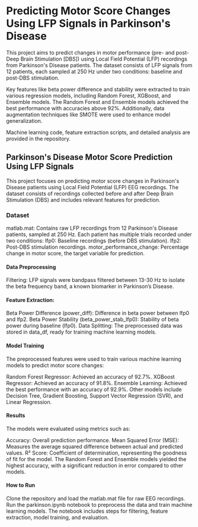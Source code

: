 # Predicting Motor Score Changes Using LFP Signals in Parkinson's Disease
This project aims to predict changes in motor performance (pre- and post-Deep Brain Stimulation [DBS]) using Local Field Potential (LFP) recordings from Parkinson's Disease patients. The dataset consists of LFP signals from 12 patients, each sampled at 250 Hz under two conditions: baseline and post-DBS stimulation.

Key features like beta power difference and stability were extracted to train various regression models, including Random Forest, XGBoost, and Ensemble models. The Random Forest and Ensemble models achieved the best performance with accuracies above 92%. Additionally, data augmentation techniques like SMOTE were used to enhance model generalization.

Machine learning code, feature extraction scripts, and detailed analysis are provided in the repository.



## Parkinson's Disease Motor Score Prediction Using LFP Signals
This project focuses on predicting motor score changes in Parkinson's Disease patients using Local Field Potential (LFP) EEG recordings. The dataset consists of recordings collected before and after Deep Brain Stimulation (DBS) and includes relevant features for prediction.

### Dataset
matlab.mat: Contains raw LFP recordings from 12 Parkinson's Disease patients, sampled at 250 Hz. Each patient has multiple trials recorded under two conditions:
lfp0: Baseline recordings (before DBS stimulation).
lfp2: Post-DBS stimulation recordings.
motor_performance_change: Percentage change in motor score, the target variable for prediction.
#### Data Preprocessing
Filtering: LFP signals were bandpass filtered between 13-30 Hz to isolate the beta frequency band, a known biomarker in Parkinson’s Disease.
#### Feature Extraction:
Beta Power Difference (power_diff): Difference in beta power between lfp0 and lfp2.
Beta Power Stability (beta_power_stab_lfp0): Stability of beta power during baseline (lfp0).
Data Splitting: The preprocessed data was stored in data_df, ready for training machine learning models.
#### Model Training
The preprocessed features were used to train various machine learning models to predict motor score changes:

Random Forest Regressor: Achieved an accuracy of 92.7%.
XGBoost Regressor: Achieved an accuracy of 91.8%.
Ensemble Learning: Achieved the best performance with an accuracy of 92.9%.
Other models include Decision Tree, Gradient Boosting, Support Vector Regression (SVR), and Linear Regression.
#### Results
The models were evaluated using metrics such as:

Accuracy: Overall prediction performance.
Mean Squared Error (MSE): Measures the average squared difference between actual and predicted values.
R² Score: Coefficient of determination, representing the goodness of fit for the model.
The Random Forest and Ensemble models yielded the highest accuracy, with a significant reduction in error compared to other models.

#### How to Run
Clone the repository and load the matlab.mat file for raw EEG recordings.
Run the parkinson.ipynb notebook to preprocess the data and train machine learning models.
The notebook includes steps for filtering, feature extraction, model training, and evaluation.
